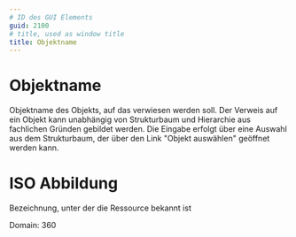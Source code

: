 ```yaml
---
# ID des GUI Elements
guid: 2100
# title, used as window title
title: Objektname
---
```


# Objektname

Objektname des Objekts, auf das verwiesen werden soll. Der Verweis auf ein Objekt kann unabhängig von Strukturbaum und Hierarchie aus fachlichen Gründen gebildet werden. Die Eingabe erfolgt über eine Auswahl aus dem Strukturbaum, der über den Link "Objekt auswählen" geöffnet werden kann.


# ISO Abbildung

Bezeichnung, unter der die Ressource bekannt ist

Domain: 360
